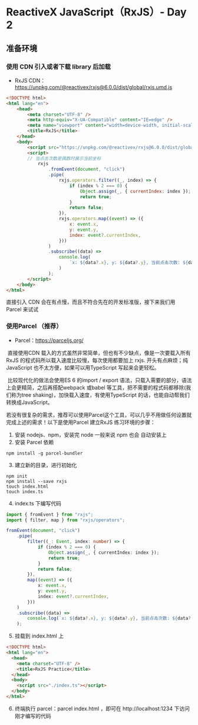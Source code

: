 # ReactiveX JavaScript（RxJS）- Day 2

## 准备环境

### 使用 CDN 引入或者下载 library 后加载
* RxJS CDN：https://unpkg.com/@reactivex/rxjs@6.0.0/dist/global/rxjs.umd.js

```html
<!DOCTYPE html>
<html lang="en">
	<head>
		<meta charset="UTF-8" />
		<meta http-equiv="X-UA-Compatible" content="IE=edge" />
		<meta name="viewport" content="width=device-width, initial-scale=1.0" />
		<title>RxJS</title>
	</head>
	<body>
		<script src="https://unpkg.com/@reactivex/rxjs@6.0.0/dist/global/rxjs.umd.js"></script>
		<script>
		// 当点击次数是偶数时展示当前坐标
			rxjs
				.fromEvent(document, "click")
				.pipe(
					rxjs.operators.filter((_, index) => {
						if (index % 2 === 0) {
							Object.assign(_, { currentIndex: index });
							return true;
						}
						return false;
					}),
					rxjs.operators.map((event) => ({
						x: event.x,
						y: event.y,
						index: event?.currentIndex,
					}))
				)
				.subscribe((data) =>
					console.log(
						`x: ${data?.x}, y: ${data?.y}, 当前点击次数: ${data?.index}`
					)
				);
		</script>
	</body>
</html>

```

直接引入 CDN 会在有点慢，而且不符合先在的开发标准版，接下来我们用 Parcel 来试试


### 使用Parcel （推荐）

* Parcel：https://parceljs.org/

​	直接使用CDN 载入的方式虽然非常简单，但也有不少缺点，像是一次要载入所有RxJS 的程式码所以载入速度比较慢，每次使用都要加上 rxjs. 开头有点麻烦；纯JavaScript 也不太方便，如果可以用TypeScript 写起来会更轻松。

​	比较现代化的做法会使用ES 6 的import / export 语法，只载入需要的部分，语法上会更精简，之后再搭配webpack 或babel 等工具，把不需要的程式码都移除(我们称为tree shaking)，加快载入速度，有使用TypeScript 的话，也能自动帮我们转换成JavaScript。

​	若没有很复杂的需求，推荐可以使用Parcel这个工具，可以几乎不用做任何设置就完成上述的需求！以下是使用Parcel 建立RxJS 练习环境的步骤：

1. 安装 nodejs、npm，安装完 node 一般来说 npm 也会 自动安装上
2. 安装 Parcel 依赖

```shell
npm install -g parcel-bundler
```

3. 建立新的目录，进行初始化

```shell
npm init
npm install --save rxjs
touch index.html
touch index.ts
```

4. index.ts 下编写代码

```typescript
import { fromEvent } from "rxjs";
import { filter, map } from "rxjs/operators";

fromEvent(document, "click")
	.pipe(
		filter((_: Event, index: number) => {
			if (index % 2 === 0) {
				Object.assign(_, { currentIndex: index });
				return true;
			}
			return false;
		}),
		map((event) => ({
			x: event.x,
			y: event.y,
			index: event?.currentIndex,
		}))
	)
	.subscribe((data) =>
		console.log(`x: ${data?.x}, y: ${data?.y}, 当前点击次数: ${data?.index}`)
	);

```

5. 挂载到 index.html 上

```html
<!DOCTYPE html>
<html lang="en">
  <head>
    <meta charset="UTF-8" />
    <title>RxJS Practice</title>
  </head>
  <body>
    <script src="./index.ts"></script>
  </body>
</html>
```

6. 终端执行 parcel：parcel index.html ，即可在 http://localhost:1234 下访问刚才编写的代码